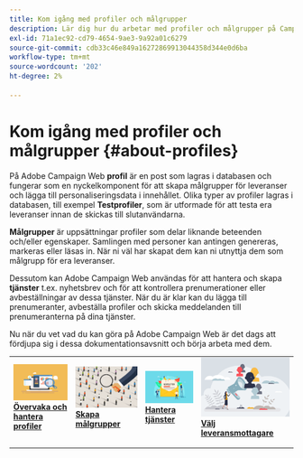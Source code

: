 ```yaml
---
title: Kom igång med profiler och målgrupper
description: Lär dig hur du arbetar med profiler och målgrupper på Campaign Web
exl-id: 71a1ec92-cd79-4654-9ae3-9a92a01c6279
source-git-commit: cdb33c46e849a16272869913044358d344e0d6ba
workflow-type: tm+mt
source-wordcount: '202'
ht-degree: 2%

---
```


# Kom igång med profiler och målgrupper {#about-profiles}

På Adobe Campaign Web **profil** är en post som lagras i databasen och fungerar som en nyckelkomponent för att skapa målgrupper för leveranser och lägga till personaliseringsdata i innehållet. Olika typer av profiler lagras i databasen, till exempel **Testprofiler**, som är utformade för att testa era leveranser innan de skickas till slutanvändarna.

**Målgrupper** är uppsättningar profiler som delar liknande beteenden och/eller egenskaper. Samlingen med personer kan antingen genereras, markeras eller läsas in. När ni väl har skapat dem kan ni utnyttja dem som målgrupp för era leveranser.

Dessutom kan Adobe Campaign Web användas för att hantera och skapa **tjänster** t.ex. nyhetsbrev och för att kontrollera prenumerationer eller avbeställningar av dessa tjänster. När du är klar kan du lägga till prenumeranter, avbeställa profiler och skicka meddelanden till prenumeranterna på dina tjänster.

Nu när du vet vad du kan göra på Adobe Campaign Web är det dags att fördjupa sig i dessa dokumentationsavsnitt och börja arbeta med dem.

<table style="table-layout:fixed"><tr style="border: 0;">
<td>
<a href="about-recipients.md">
<img src="../assets/do-not-localize/profiles-audiences-profile.png">
</a>
<div>
<a href="about-recipients.md"><strong>Övervaka och hantera profiler</strong></a>
</div>
<p>
</td>
<td>
<a href="create-audience.md">
<img alt="Lead" src="../assets/do-not-localize/profiles-audiences-audience.png">
</a>
<div><a href="create-audience.md"><strong>Skapa målgrupper</strong>
</div>
<p>
</td>
<td>
<a href="manage-services.md">
<img alt="Sällan" src="../assets/do-not-localize/profiles-audiences-service.png">
</a>
<div>
<a href="manage-services.md"><strong>Hantera tjänster</strong></a>
</div>
<p></td>
<td>
<a href="add-audience.md">
<img alt="Sällan" src="../assets/do-not-localize/profiles-audiences-deliveries.png">
</a>
<div>
<a href="add-audience.md"><strong>Välj leveransmottagare</strong></a>
</div>
<p></td>
</tr></table>
